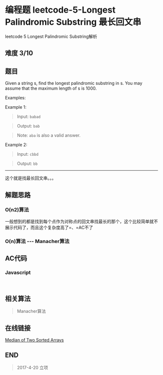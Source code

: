 # 编程题 leetcode-5-Longest Palindromic Substring 最长回文串

leetcode 5 Longest Palindromic Substring解析

## 难度 3/10

## 题目

Given a string s, find the longest palindromic substring in s. You may assume that the maximum length of s is 1000.

Examples:

Example 1:
>   Input: `babad`

>   Output: `bab`

>   Note: `aba` is also a valid answer.

Example 2:
>   Input: `cbbd`

>   Output: `bb`

---

这个就是找最长回文串。。。

## 解题思路

### O(n2)算法

一般想到的都是找到每个点作为对称点的回文串找最长的那个，这个比较简单就不展示代码了，而且这个复杂度高了=、=AC不了

### O(n)算法 --- Manacher算法



## AC代码

### Javascript

``` javascript



```

## 相关算法

>   Manacher算法

## 在线链接

[Median of Two Sorted Arrays](https://leetcode.com/problems/median-of-two-sorted-arrays)

## END

>   2017-4-20    立项
